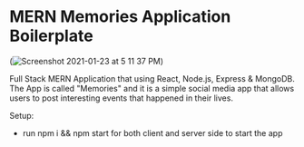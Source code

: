 # MERN Memories Application Boilerplate

(![Screenshot 2021-01-23 at 5 11 37 PM](https://user-images.githubusercontent.com/66991625/105577362-1b0dbb00-5d9f-11eb-8546-3775dd33ae7c.png))

Full Stack MERN Application that using React, Node.js, Express & MongoDB. The App is called "Memories" and it is a simple social media app that allows users to post interesting events that happened in their lives.


Setup:

* run npm i && npm start for both client and server side to start the app
